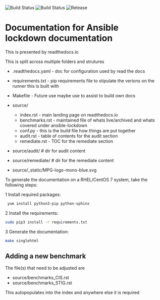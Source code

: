 ![Build Status](https://img.shields.io/github/workflow/status/ansible-lockdown/RHEL8-CIS/CommunityToDevel?label=Devel%20Build%20Status&style=plastic)
![Build Status](https://img.shields.io/github/workflow/status/ansible-lockdown/RHEL8-CIS/DevelToMain?label=Main%20Build%20Status&style=plastic)
![Release](https://img.shields.io/github/v/release/ansible-lockdown/RHEL8-CIS?style=plastic)

# Documentation for Ansible lockdown documentation

This is presented by readthedocs.io

This is split across multiple folders and strutures

- .readthedocs.yaml - doc for configuration used by read the docs
- requirements.txt - pip requirements file to stipulate the verions on the runner this is built with
- Makefile  - Future use maybe use to assist to build own docs

- source/
  - index.rst - main landing page on readthedocs.io
  - benchmarks.rst - maintained file of whats live/archived and whats covered under ansible-lockdown
  - conf.py - this is the build file how things are put together
  - audit.rst - table of contents for the audit section
  - remediate.rst - TOC for the remediate section
  
- source/audit/      # dir for audit content
- source/remediate/  # dir for the remediate content
- source/_static/MPG-logo-mono-blue.svg

To generate the documentation on a RHEL/CentOS 7 system, take the following steps:

1 Install required packages:

```bash
 yum install python3-pip python-sphinx
```

2 Install the requirements:

``` bash
sudo pip3 install -r requirements.txt
```

3 Generate the documentation:

```bash
make singlehtml
```

## Adding a new benchmark

The file(s) that need to be adjusted are

- source/benchmarks_CIS.rst
- source/benchmarks_STIG.rst

This autopopulates into the index and anywhere else it is required

